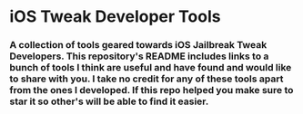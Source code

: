 <p align="center">
  <h1>iOS Tweak Developer Tools</h1>
  <h3>A collection of tools geared towards iOS Jailbreak Tweak Developers. This repository's README includes links to a bunch of tools I think are useful and have found and would like to share with you. I take no credit for any of these tools apart from the ones I developed. If this repo helped you make sure to star it so other's will be able to find it easier.</h3>
</p>
